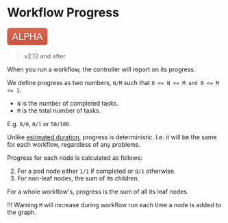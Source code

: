 # Workflow Progress

![alpha](assets/alpha.svg)

> v2.12 and after

When you run a workflow, the controller will report on its progress.

We define progress as two numbers, `N/M` such that `0 <= N <= M and 0 <= M <= 1`. 

* `N` is the number of completed tasks.
* `M` is the total number of tasks.

E.g. `0/0`, `0/1` or `50/100`.

Unlike [estimated duration](estimated-duration.md), progress is deterministic. I.e. it will be the same for each workflow, regardless of any problems. 

Progress for each node is calculated as follows:

2. For a pod node either `1/1` if completed or `0/1` otherwise.
3. For non-leaf nodes, the sum of its children.

For a whole workflow's, progress is the sum of all its leaf nodes.
 
!!! Warning 
    `M` will increase during workflow run each time a node is added to the graph.